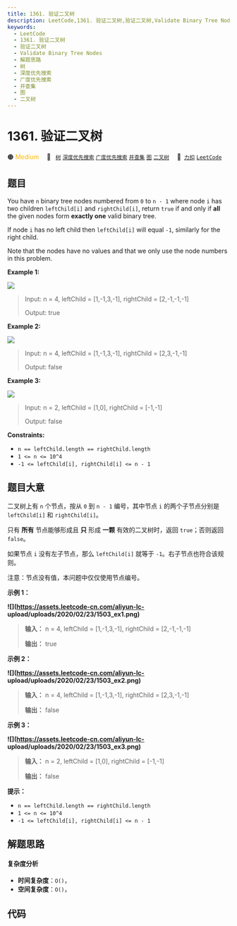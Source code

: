 ```yaml
---
title: 1361. 验证二叉树
description: LeetCode,1361. 验证二叉树,验证二叉树,Validate Binary Tree Nodes,解题思路,树,深度优先搜索,广度优先搜索,并查集,图,二叉树
keywords:
  - LeetCode
  - 1361. 验证二叉树
  - 验证二叉树
  - Validate Binary Tree Nodes
  - 解题思路
  - 树
  - 深度优先搜索
  - 广度优先搜索
  - 并查集
  - 图
  - 二叉树
---
```


# 1361. 验证二叉树

🟠 <font color=#ffb800>Medium</font>&emsp; 🔖&ensp; [`树`](/tag/tree.md) [`深度优先搜索`](/tag/depth-first-search.md) [`广度优先搜索`](/tag/breadth-first-search.md) [`并查集`](/tag/union-find.md) [`图`](/tag/graph.md) [`二叉树`](/tag/binary-tree.md)&emsp; 🔗&ensp;[`力扣`](https://leetcode.cn/problems/validate-binary-tree-nodes) [`LeetCode`](https://leetcode.com/problems/validate-binary-tree-nodes)

## 题目

You have `n` binary tree nodes numbered from `0` to `n - 1` where node `i` has
two children `leftChild[i]` and `rightChild[i]`, return `true` if and only if
**all** the given nodes form **exactly one** valid binary tree.

If node `i` has no left child then `leftChild[i]` will equal `-1`, similarly
for the right child.

Note that the nodes have no values and that we only use the node numbers in
this problem.



**Example 1:**

![](https://assets.leetcode.com/uploads/2019/08/23/1503_ex1.png)

> Input: n = 4, leftChild = [1,-1,3,-1], rightChild = [2,-1,-1,-1]
> 
> Output: true

**Example 2:**

![](https://assets.leetcode.com/uploads/2019/08/23/1503_ex2.png)

> Input: n = 4, leftChild = [1,-1,3,-1], rightChild = [2,3,-1,-1]
> 
> Output: false

**Example 3:**

![](https://assets.leetcode.com/uploads/2019/08/23/1503_ex3.png)

> Input: n = 2, leftChild = [1,0], rightChild = [-1,-1]
> 
> Output: false

**Constraints:**

  * `n == leftChild.length == rightChild.length`
  * `1 <= n <= 10^4`
  * `-1 <= leftChild[i], rightChild[i] <= n - 1`


## 题目大意

二叉树上有 `n` 个节点，按从 `0` 到 `n - 1` 编号，其中节点 `i` 的两个子节点分别是 `leftChild[i]` 和
`rightChild[i]`。

只有 **所有** 节点能够形成且 **只** 形成 **一颗**  有效的二叉树时，返回 `true`；否则返回 `false`。

如果节点 `i` 没有左子节点，那么 `leftChild[i]` 就等于 `-1`。右子节点也符合该规则。

注意：节点没有值，本问题中仅仅使用节点编号。



**示例 1：**

**![](https://assets.leetcode-cn.com/aliyun-lc-
upload/uploads/2020/02/23/1503_ex1.png)**

> 
> 
> 
> 
> 
> **输入：** n = 4, leftChild = [1,-1,3,-1], rightChild = [2,-1,-1,-1]
> 
> **输出：** true
> 
> 

**示例 2：**

**![](https://assets.leetcode-cn.com/aliyun-lc-
upload/uploads/2020/02/23/1503_ex2.png)**

> 
> 
> 
> 
> 
> **输入：** n = 4, leftChild = [1,-1,3,-1], rightChild = [2,3,-1,-1]
> 
> **输出：** false
> 
> 

**示例 3：**

**![](https://assets.leetcode-cn.com/aliyun-lc-
upload/uploads/2020/02/23/1503_ex3.png)**

> 
> 
> 
> 
> 
> **输入：** n = 2, leftChild = [1,0], rightChild = [-1,-1]
> 
> **输出：** false
> 
> 



**提示：**

  * `n == leftChild.length == rightChild.length`
  * `1 <= n <= 10^4`
  * `-1 <= leftChild[i], rightChild[i] <= n - 1`


## 解题思路

#### 复杂度分析

- **时间复杂度**：`O()`，
- **空间复杂度**：`O()`，

## 代码

```javascript

```